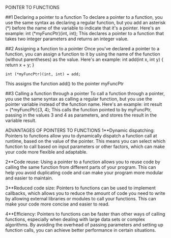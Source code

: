 POINTER TO FUNCTIONS

##1 Declaring a pointer to a function
To declare a pointer to a function, you use the same syntax as declaring a regular function, but you add an asterisk (*) before the name of the variable to indicate that it's a pointer. Here's an example:
	int (*myFuncPtr)(int, int);
This declares a pointer to a function that takes two integer parameters and returns an integer value.

##2 Assigning a function to a pointer
Once you've declared a pointer to a function, you can assign a function to it by using the name of the function (without parentheses) as the value. Here's an example:
	int add(int x, int y) 
	{
    		return x + y;
	}	

	int (*myFuncPtr)(int, int) = add;
This assigns the function add() to the pointer myFuncPtr

##3 Calling a function through a pointer
To call a function through a pointer, you use the same syntax as calling a regular function, but you use the pointer variable instead of the function name. Here's an example:
	int result = (*myFuncPtr)(3, 4);
This calls the function pointed to by myFuncPtr, passing in the values 3 and 4 as parameters, and stores the result in the variable result.

ADVANTAGES OF POINTERS TO FUNCTIONS
1**Dynamic dispatching: Pointers to functions allow you to dynamically dispatch a function call at runtime, based on the value of the pointer. This means you can select which function to call based on input parameters or other factors, which can make your code more flexible and adaptable.

2**Code reuse: Using a pointer to a function allows you to reuse code by calling the same function from different parts of your program. This can help you avoid duplicating code and can make your program more modular and easier to maintain.

3**Reduced code size: Pointers to functions can be used to implement callbacks, which allows you to reduce the amount of code you need to write by allowing external libraries or modules to call your functions. This can make your code more concise and easier to read.

4**Efficiency: Pointers to functions can be faster than other ways of calling functions, especially when dealing with large data sets or complex algorithms. By avoiding the overhead of passing parameters and setting up function calls, you can achieve better performance in certain situations.


